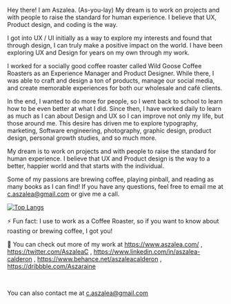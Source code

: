 
Hey there! I am Aszalea. (As-you-lay) My dream is to work on projects and with people to raise the standard for human experience. I believe that UX, Product design, and coding is the way.

I got into UX / UI initially as a way to explore my interests and found that through design, I can truly make a positive impact on the world. I have been exploring UX and Design for years on my own through my work.

I worked for a socially good coffee roaster called Wild Goose Coffee Roasters as an Experience Manager and Product Designer. While there, I was able to craft and design a ton of products, manage our social media, and create memorable experiences for both our wholesale and café clients. 

In the end, I wanted to do more for people, so I went back to school to learn how to be even better at what I did. Since then, I have worked daily to learn as much as I can about Design and UX so I can improve not only my life, but those around me. This desire has driven me to explore typography, marketing, Software engineering, photography, graphic design, product design, personal growth studies, and so much more. 

My dream is to work on projects and with people to raise the standard for human experience. I believe that UX and Product design is the way to a better, happier world and that starts with the individual.


 Some of my passions are brewing coffee, playing pinball, and reading as many books as I can find! If you have any questions, feel free to email me at c.aszalea@gmail.com or give me a call. 
<p>

 [![Top Langs](https://github-readme-stats.vercel.app/api/top-langs/?username=Aszalea-Calderon&hide=ruby,shell)](https://github.com/Aszalea-Calderon)
</p>
 
⚡ Fun fact: I use to work as a Coffee Roaster, so if you want to know about roasting or brewing coffee, I got you!
<br/><p></p>
🔭 You can check out more of my work at https://www.aszalea.com/ , https://twitter.com/AszaleaC , https://www.linkedin.com/in/aszalea-calderon , https://www.behance.net/aszaleacalderon , https://dribbble.com/Aszaraine 

<br/><p></p>
You can also contact me at c.aszalea@gmail.com
<!--
**Aszalea-Calderon/Aszalea-Calderon** is a ✨ _special_ ✨ repository because its `README.md` (this file) appears on your GitHub profile.

Here are some ideas to get you started:
#![GitHub streak stats](https://github-readme-streak-stats.herokuapp.com/?user=Aszalea-Calderon)

- 🔭 I’m currently working on ...
- 🌱 I’m currently learning ...
- 👯 I’m looking to collaborate on ...
- 🤔 I’m looking for help with ...
- 💬 Ask me about ...
- 📫 How to reach me: ...
- 😄 Pronouns: ...
- ⚡ Fun fact: ...
-->
